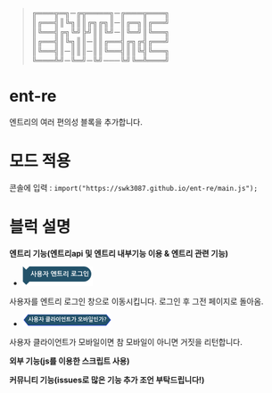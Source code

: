     
> ╔═══╦═╗─╔╦════╗─╔═══╦═══╗    
> ║╔══╣║╚╗║║╔╗╔╗║─║╔═╗║╔══╝    
> ║╚══╣╔╗╚╝╠╝║║╚╝─║╚═╝║╚══╗    
> ║╔══╣║╚╗║║─║║╔══╣╔╗╔╣╔══╝    
> ║╚══╣║─║║║─║║╚══╣║║╚╣╚══╗    
> ╚═══╩╝─╚═╝─╚╝───╚╝╚═╩═══╝    
    
# ent-re    
엔트리의 여러 편의성 블록을 추가합니다.    

# 모드 적용    
콘솔에 입력 : ```import("https://swk3087.github.io/ent-re/main.js"); ```    
    
# 블럭 설명    
**엔트리 기능(엔트리api 및 엔트리 내부기능 이용 & 엔트리 관련 기능)**    

- <img src="/img/block-img_EntryLogiN.png" />       
사용자를 엔트리 로그인 창으로 이동시킵니다. 로그인 후 그전 페이지로 돌아옴.     

- <img src="/img/block-img_IsMobilE.png" />      
사용자 클라이언트가 모바일이면 참 모바일이 아니면 거짓을 리턴합니다.    
    
**외부 기능(js를 이용한 스크립트 사용)**    
    
    
**커뮤니티 기능(issues로 많은 기능 추가 조언 부탁드립니다!)**    
